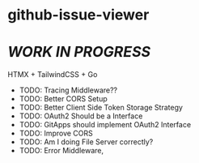 # github-issue-viewer
# _WORK IN PROGRESS_

HTMX + TailwindCSS + Go

- TODO: Tracing Middleware??
- TODO: Better CORS Setup
- TODO: Better Client Side Token Storage Strategy
- TODO: OAuth2 Should be a Interface
- TODO: GitApps should implement OAuth2 Interface
- TODO: Improve CORS
- TODO: Am I doing File Server correctly?
- TODO: Error Middleware, 
